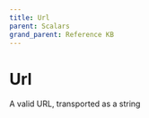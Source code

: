 ```yaml
---
title: Url
parent: Scalars
grand_parent: Reference KB
---
```


# Url

A valid URL, transported as a string


